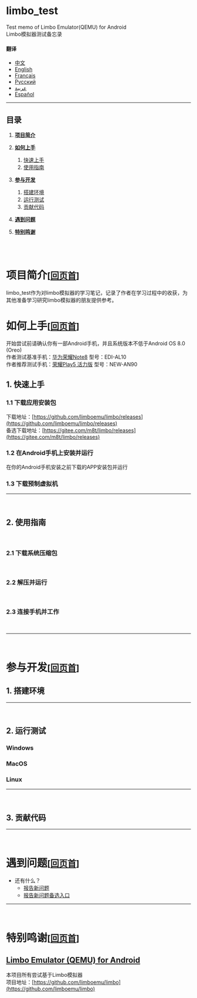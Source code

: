 # limbo_test
Test memo of Limbo Emulator(QEMU) for Android
<br>
Limbo模拟器测试备忘录

#### 翻译

- [中文](/README.md)
- [English](/README.en.md)
- [Français](/README.fr.md)
- [Русский](/README.ru.md)
- [عربية](/README.ar.md)
- [Español](/README.es.md)

___

## 目录

1. [**项目简介**](#项目简介回页首)

2. [**如何上手**](#如何上手回页首)
   1. [快速上手](#1-快速上手)
   2. [使用指南](#2-使用指南)
 
3. [**参与开发**](#参与开发回页首)
   1. [搭建环境](#1-搭建环境)
   2. [运行测试](#2-运行测试)
   3. [贡献代码](#3-贡献代码)

4. [**遇到问题**](#遇到问题回页首)

5. [**特别鸣谢**](#特别鸣谢回页首)

<br><br>

# 项目简介<small>[[回页首](#目录)]</small>
limbo_test作为对limbo模拟器的学习笔记，记录了作者在学习过程中的收获，为其他准备学习研究limbo模拟器的朋友提供参考。
<br>

# 如何上手<small>[[回页首](#目录)]</small>
开始尝试前请确认你有一部Android手机，并且系统版本不低于Android OS 8.0 (Oreo)
<br>
作者测试基准手机：[华为荣耀Note8](https://detail.zol.com.cn/1151/1150103/param.shtml) 型号：EDI-AL10
<br>
作者推荐测试手机：[荣耀Play5 活力版](https://www.hihonor.com/cn/phones/honor-play5-huoli/spec/) 型号：NEW-AN90

## 1. 快速上手

### 1.1 下载应用安装包
下载地址：[https://github.com/limboemu/limbo/releases](https://github.com/limboemu/limbo/releases)
<br>
备选下载地址：[https://gitee.com/m8t/limbo/releases](https://gitee.com/m8t/limbo/releases)

### 1.2 在Android手机上安装并运行
在你的Android手机安装之前下载的APP安装包并运行

### 1.3 下载预制虚拟机

___
<br>

## 2. 使用指南
<br>

### 2.1 下载系统压缩包
<br>

### 2.2 解压并运行
<br>

### 2.3 连接手机并工作
<br>

___
<br>

# 参与开发<small>[[回页首](#目录)]</small>

## 1. 搭建环境

___
<br>

## 2. 运行测试

### Windows

### MacOS

### Linux

___
<br>

## 3. 贡献代码

___
<br>

# 遇到问题<small>[[回页首](#目录)]</small>

- 还有什么？
  - [报告新问题](https://github.com/maotao8/limbo_test/issues/new)
  - [报告新问题备选入口](https://gitee.com/m8t/limbo_test/issues/new)

___
<br>

# 特别鸣谢<small>[[回页首](#目录)]</small>

## [Limbo Emulator (QEMU) for Android](https://github.com/limboemu/limbo)
本项目所有尝试基于Limbo模拟器
<br>
项目地址：[https://github.com/limboemu/limbo](https://github.com/limboemu/limbo)


